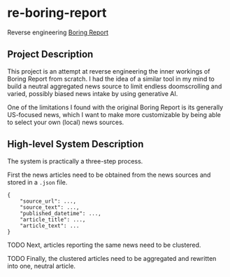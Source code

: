 # re-boring-report
Reverse engineering [Boring Report](https://www.boringreport.com) 

## Project Description
This project is an attempt at reverse engineering the inner workings of Boring Report from scratch. I had the idea of a similar tool in my mind to build a neutral aggregated news source to limit endless doomscrolling and varied, possibly biased news intake by using generative AI.

One of the limitations I found with the original Boring Report is its generally US-focused news, which I want to make more customizable by being able to select your own (local) news sources.

## High-level System Description
The system is practically a three-step process.

First the news articles need to be obtained from the news sources and stored in a `.json` file.
```
{
    "source_url": ...,
    "source_text": ...,
    "published_datetime": ...,
    "article_title": ...,
    "article_text": ...
}
```

TODO Next, articles reporting the same news need to be clustered.

TODO Finally, the clustered articles need to be aggregated and rewritten into one, neutral article.
